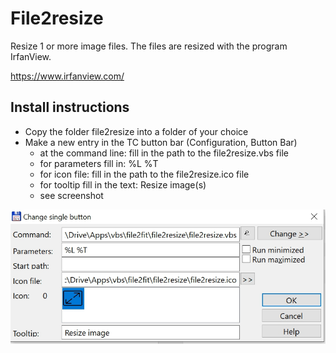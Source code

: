 # File2resize

Resize 1 or more image files. The files are resized with the program IrfanView. 

https://www.irfanview.com/

## Install instructions
* Copy the folder file2resize into a folder of your choice
* Make a new entry in the TC button bar (Configuration, Button Bar)
    - at the command line: fill in the path to the file2resize.vbs file
    - for parameters fill in: %L %T
    - for icon file: fill in the path to the file2resize.ico file
    - for tooltip fill in the text: Resize image(s)
    - see screenshot

![screenshot](screenshot.jpg)


